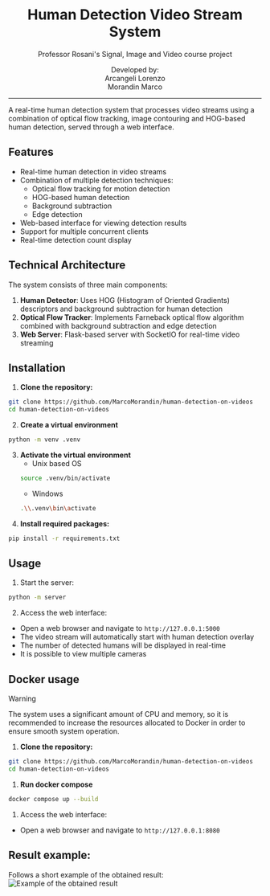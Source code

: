 <p align='center'>
    <h1 align="center">Human Detection Video Stream System</h1>
    <p align="center">
    Professor Rosani's Signal, Image and Video course project
    </p>
    <p align='center'>
    Developed by:<br>
    Arcangeli Lorenzo <br>
    Morandin Marco <br>
    </p>   
</p>

----------
A real-time human detection system that processes video streams using a combination of optical flow tracking, image contouring and HOG-based human detection, served through a web interface.

## Features

- Real-time human detection in video streams
- Combination of multiple detection techniques:
  - Optical flow tracking for motion detection
  - HOG-based human detection
  - Background subtraction
  - Edge detection
- Web-based interface for viewing detection results
- Support for multiple concurrent clients
- Real-time detection count display

## Technical Architecture

The system consists of three main components:

1. **Human Detector**: Uses HOG (Histogram of Oriented Gradients) descriptors and background subtraction for human detection
2. **Optical Flow Tracker**: Implements Farneback optical flow algorithm combined with background subtraction and edge detection
3. **Web Server**: Flask-based server with SocketIO for real-time video streaming

## Installation

1. **Clone the repository:**
```bash
git clone https://github.com/MarcoMorandin/human-detection-on-videos
cd human-detection-on-videos
```
2. **Create a virtual environment**
```bash
python -m venv .venv
```
3. **Activate the virtual environment**
   * Unix based OS
   ```bash
   source .venv/bin/activate
   ```
   * Windows
   ```bash
   .\\.venv\bin\activate
   ```
4. **Install required packages:**
```bash
pip install -r requirements.txt
```

## Usage
1. Start the server:
```bash
python -m server
```

2. Access the web interface:
- Open a web browser and navigate to `http://127.0.0.1:5000`
- The video stream will automatically start with human detection overlay
- The number of detected humans will be displayed in real-time
- It is possible to view multiple cameras

## Docker usage
> [!WARNING]
> The system uses a significant amount of CPU and memory, so it is recommended to increase the resources allocated to Docker in order to ensure smooth system operation.

1. **Clone the repository:**
```bash
git clone https://github.com/MarcoMorandin/human-detection-on-videos
cd human-detection-on-videos
```
1. **Run docker compose**
```bash
docker compose up --build
```
1. Access the web interface:
- Open a web browser and navigate to `http://127.0.0.1:8080`
  
## Result example:
Follows a short example of the obtained result:
![Example of the obtained result](result_example.gif)


